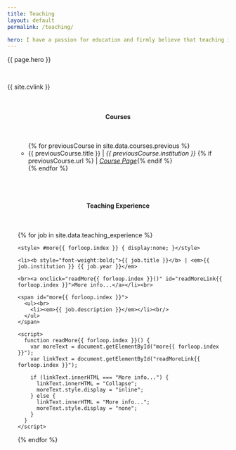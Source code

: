 ```yaml
---
title: Teaching
layout: default
permalink: /teaching/

hero: I have a passion for education and firmly believe that teaching is one of the world's most important professions. I have experience teaching at all levels of education from primary school through to University and I am always interested in novel teaching methods and practises. Additionally I am also a fully qualified Tang Soo Do Karate Instructor, and have over 5 years experience in teaching and coaching martial arts.
---
```


<p>{{ page.hero }}</p><br>

<p>{{ site.cvlink }}</p>
<br>

<center><h4>Courses</h4><br></center>
<ul>
  <!--<h5>Current</h5><br/>
  <ul>
    {% for currentCourse in site.data.courses.current %}
      <li><center><a href ="{{ currentCourse.url }}" class="btn btn-ghost">{{ currentCourse.title }} | <em>{{ currentCourse.institution }}</em></a></center></li><br/>
    {% endfor %}
  </ul>-->

  <!--<h5>Previous</h5>-->
  <ul>
    {% for previousCourse in site.data.courses.previous %}
      <li>{{ previousCourse.title }} | <em>{{ previousCourse.institution }}</em> {% if previousCourse.url %} | <a href="{{ previousCourse.url }}"><em>Course Page</em></a>{% endif %}</li>
    {% endfor %}
  </ul>
</ul>

<br/><br>

<center><h4>Teaching Experience</h4></center><br>
<ul>
  {% for job in site.data.teaching_experience %}

    <style> #more{{ forloop.index }} { display:none; }</style>

    <li><b style="font-weight:bold;">{{ job.title }}</b> | <em>{{ job.institution }} {{ job.year }}</em>

    <br><a onclick="readMore{{ forloop.index }}()" id="readMoreLink{{ forloop.index }}">More info...</a></li><br>

    <span id="more{{ forloop.index }}">
      <ul><br>
        <li><em>{{ job.description }}</em></li><br/>
      </ul>
    </span>

    <script>
      function readMore{{ forloop.index }}() {
        var moreText = document.getElementById("more{{ forloop.index }}");
        var linkText = document.getElementById("readMoreLink{{ forloop.index }}");

        if (linkText.innerHTML === "More info...") {
          linkText.innerHTML = "Collapse";
          moreText.style.display = "inline";
        } else {
          linkText.innerHTML = "More info...";
          moreText.style.display = "none";
        }
      }
    </script>
  {% endfor %}
</ul>
